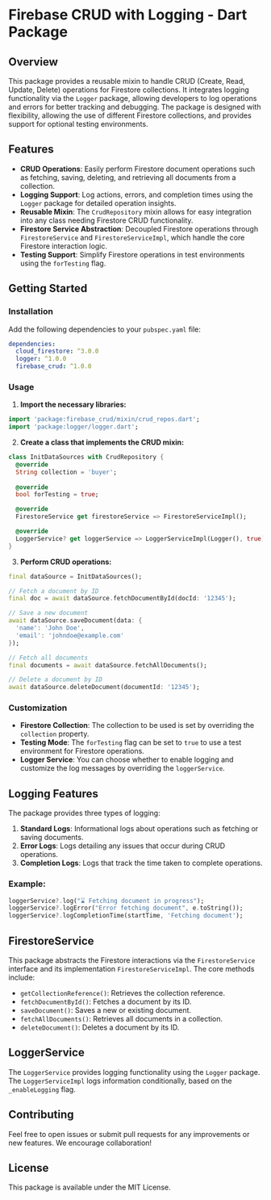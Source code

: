 # Firebase CRUD with Logging - Dart Package

## Overview

This package provides a reusable mixin to handle CRUD (Create, Read, Update, Delete) operations for Firestore collections. It integrates logging functionality via the `Logger` package, allowing developers to log operations and errors for better tracking and debugging. The package is designed with flexibility, allowing the use of different Firestore collections, and provides support for optional testing environments.

## Features

- **CRUD Operations**: Easily perform Firestore document operations such as fetching, saving, deleting, and retrieving all documents from a collection.
- **Logging Support**: Log actions, errors, and completion times using the `Logger` package for detailed operation insights.
- **Reusable Mixin**: The `CrudRepository` mixin allows for easy integration into any class needing Firestore CRUD functionality.
- **Firestore Service Abstraction**: Decoupled Firestore operations through `FirestoreService` and `FirestoreServiceImpl`, which handle the core Firestore interaction logic.
- **Testing Support**: Simplify Firestore operations in test environments using the `forTesting` flag.

## Getting Started

### Installation

Add the following dependencies to your `pubspec.yaml` file:

```yaml
dependencies:
  cloud_firestore: ^3.0.0
  logger: ^1.0.0
  firebase_crud: ^1.0.0
```

### Usage

1. **Import the necessary libraries:**

```dart
import 'package:firebase_crud/mixin/crud_repos.dart';
import 'package:logger/logger.dart';
```

2. **Create a class that implements the CRUD mixin:**

```dart
class InitDataSources with CrudRepository {
  @override
  String collection = 'buyer';
  
  @override
  bool forTesting = true;

  @override
  FirestoreService get firestoreService => FirestoreServiceImpl();

  @override
  LoggerService? get loggerService => LoggerServiceImpl(Logger(), true);
}
```

3. **Perform CRUD operations:**

```dart
final dataSource = InitDataSources();

// Fetch a document by ID
final doc = await dataSource.fetchDocumentById(docId: '12345');

// Save a new document
await dataSource.saveDocument(data: {
  'name': 'John Doe',
  'email': 'johndoe@example.com'
});

// Fetch all documents
final documents = await dataSource.fetchAllDocuments();

// Delete a document by ID
await dataSource.deleteDocument(documentId: '12345');
```

### Customization

- **Firestore Collection**: The collection to be used is set by overriding the `collection` property.
- **Testing Mode**: The `forTesting` flag can be set to `true` to use a test environment for Firestore operations.
- **Logger Service**: You can choose whether to enable logging and customize the log messages by overriding the `loggerService`.

## Logging Features

The package provides three types of logging:
1. **Standard Logs**: Informational logs about operations such as fetching or saving documents.
2. **Error Logs**: Logs detailing any issues that occur during CRUD operations.
3. **Completion Logs**: Logs that track the time taken to complete operations.

### Example:

```dart
loggerService?.log("⌛ Fetching document in progress");
loggerService?.logError("Error fetching document", e.toString());
loggerService?.logCompletionTime(startTime, 'Fetching document');
```

## FirestoreService

This package abstracts the Firestore interactions via the `FirestoreService` interface and its implementation `FirestoreServiceImpl`. The core methods include:
- `getCollectionReference()`: Retrieves the collection reference.
- `fetchDocumentById()`: Fetches a document by its ID.
- `saveDocument()`: Saves a new or existing document.
- `fetchAllDocuments()`: Retrieves all documents in a collection.
- `deleteDocument()`: Deletes a document by its ID.

## LoggerService

The `LoggerService` provides logging functionality using the `Logger` package. The `LoggerServiceImpl` logs information conditionally, based on the `_enableLogging` flag.

## Contributing

Feel free to open issues or submit pull requests for any improvements or new features. We encourage collaboration!

## License

This package is available under the MIT License.